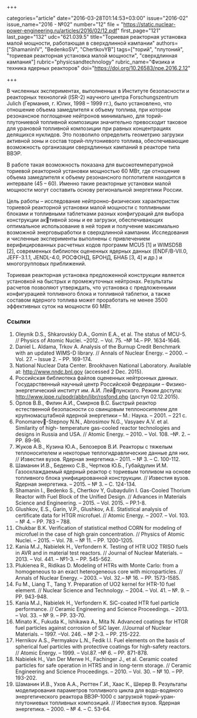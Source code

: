 +++

categories="article"
date="2016-03-28T01:14:53+03:00"
issue="2016-02"
issue_name="2016 - №02"
number="12"
file = "https://static.nuclear-power-engineering.ru/articles/2016/02/12.pdf"
first_page="121"
last_page="132"
udc="621.039.5"
title="Ториевая реакторная установка малой мощности, работающая в сверхдлинной кампании"
authors=["ShamaninIV", "BedenkoSV", "ChertkovYB"]
tags=["торий", "плутоний", "ториевая реакторная установка малой мощности", "сверхдлинная кампания"]
rubric="physicsandtechnology"
rubric_name="Физика и техника ядерных реакторов"
doi="https://doi.org/10.26583/npe.2016.2.12"

+++

В численных экспериментах, выполненных в Институте безопасности и реакторных технологий (ISR-2) научного центра Forschungszentrum Julich (Германия, г. Юлих, 1998 – 1999 гг.), было установлено, что отношение объема замедлителя к объему топлива, при котором резонансное поглощение нейтронов минимально, для торий-плутониевой топливной композиции значительно превосходит таковое для урановой топливной композиции при равных концентрациях делящихся нуклидов. 
Это позволило определить геометрию загрузки активной зоны и состав торий-плутониевого топлива, обеспечивающие возможность организации сверхдлинных кампаний в реакторе типа ВВЭР.

В работе такая возможность показана для высокотемпературной ториевой реакторной установки мощностью 60 МВт, где отношение объема замедлителя к объему резонансного поглотителя находится в интервале (45 – 60).
Именно такие реакторные установки малой мощности могут составить основу региональной энергетики России.

Цель работы – исследование нейтронно-физических характеристик ториевой реакторной установки малой мощности с топливными блоками и топливными таблетками разных конфигураций для выбора конструкции активной зоны и ее загрузки, обеспечивающих оптимальное использование в ней тория и получение максимально возможной энерговыработки в сверхдлинной кампании. Исследования и численные эксперименты выполнены с привлечением верифицированных расчетных кодов программ MCU5 [1] и WIMSD5B [2], современных библиотек оцененных ядерных данных (ENDF/B-VII.0, JEFF-3.1.1, JENDL-4.0, РОСФОНД, БРОНД, БНАБ [3, 4] и др.) и многогрупповых приближений.

Ториевая реакторная установка предложенной конструкции является установкой на быстрых и промежуточных нейтронах. 
Результаты расчетов позволяют утверждать, что установка с предложенными конфигурацией топливного блока и топливной таблетки, а также составом ядерного топлива может проработать не менее 3500 эффективных суток на мощности 60 МВт.

### Ссылки

1. Oleynik D.S., Shkarovskiy D.A., Gomin E.A., et al. The status of MCU-5. // Physics of Atomic Nuclei. –2012. – Vol. 75. –№ 14.– PP. 1634-1646.
2. Daniel L. Aldama, Trkov A. Analysis of the Burnup Credit Benchmark with an updated WIMS-D library. // Annals of Nuclear Energy. – 2000. – Vol. 27. – Issue 2. – PP. 169-174.
3. National Nuclear Data Center. Brookhaven National Laboratory. Available at: http://www.nndc.bnl.gov (accessed 2 Dec. 2015).
4. Российская библиотека файлов оцененных нейтронных данных. Государственный научный центр Российской Федерации – Физико-энергетический институт им. А.И. Лейпунского. Режим доступа: http://www.ippe.ru/podr/abbn/libr/rosfond.php (доступ 02.12.2015).
5. Орлов В.В., Филин А.И., Смирнов В.С. Быстрый реактор естественной безопасности со свинцовым теплоносителем для крупномасштабной ядерной энергетики – М.: Наука. – 2001. – 221 с.
6. Ponomarev-Stepnoy N.N., Abrosimov N.G., Vasyaev A.V. et al. Similarity of high- temperature gas-cooled reactor technologies and designs in Russia and USA. // Atomic Energy. – 2010. – Vol. 108. –№. 2. –PP. 89-96.
7. Жуков А.В., Кузина Ю.А., Белозеров В.И. Реакторы с тяжелым теплоносителем и некоторые теплогидравлические данные для них. // Известия вузов. Ядерная энергетика.– 2011. – № 3. – С. 100-112.
8. Шаманин И.В., Беденко С.В., Чертков Ю.Б., Губайдулин И.М. Газоохлаждаемый ядерный реактор с ториевым топливом на основе топливного блока унифицированной конструкции. // Известия вузов. Ядерная энергетика. – 2015. – № 3. – С. 124-134.
9. Shamanin I., Bedenko S., Chertkov Y, Gubaydulin I. Gas-Cooled Thorium Reactor with Fuel Block of the Unified Design. // Advances in Materials Science and Engineering. – 2015. – Vol. 2015. – PP.1-8.
10. Glushkov, E.S., Garin, V.P., Glushkov, A.E. Statistical analysis of certificate data for HTGR microfuel. // Atomic Energy. – 2007. – Vol. 103. – № 4. – PP. 783 – 788.
11. Chukbar B.K. Verification of statistical method CORN for modeling of microfuel in the case of high grain concentration. // Physics of Atomic Nuclei. – 2015. – Vol. 78. – № 11. – PP. 1200-1205.
12. Kania M.J., Nabielek H., Verfondern K. Testing of HTR UO2 TRISO fuels in AVR and in material test reactors. // Journal of Nuclear Materials. –2013. – Vol. 441. – №1-3. – PP. 545-562.
13. Plukienea R., Ridikas D. Modeling of HTRs with Monte Carlo: from a homogeneous to an exact heterogeneous core with microparticles. // Annals of Nuclear Energy. – 2003. – Vol. 32.– № 16. – PP. 1573-1585.
14. Fu M., Liang T., Tang Y. Preparation of UO2 kernel for HTR-10 fuel element. // Nuclear Science and Technology. – 2004. – Vol. 41. – №. 9. – PP. 943-948.
15. Kania M.J., Nabielek H., Verfondern K. SiC-coated HTR fuel particle performance. // Ceramic Engineering and Science Proceedings. – 2013. – Vol. 33. – № 9. – PP. 33-70.
16. Minato K., Fukuda K., Ishikawa A., Mita N. Advanced coatings for HTGR fuel particles against corrosion of SiC layer. //Journal of Nuclear Materials. – 1997. –Vol. 246. – № 2-3. – PP. 215-222.
17. Hernikov A.S., Permyakov L.N., Fedik I.I. Fuel elements on the basis of spherical fuel particles with protective coatings for high-safety reactors. // Atomic Energy. – 1999. – Vol.87. –№ 6. – PP. 871-878.
18. Nabielek H., Van Der Merwe H., Fachinger J., et al. Ceramic coated particles for safe operation in HTRS and in long-term storage. // Ceramic Engineering and Science Proceedings. – 2010. – Vol. 30. – № 10. – PP. 193-202.
19. Шаманин И.В., Ухов А.А., Рюттен Г.И., Хаас К., Шерер В. Результаты моделирования параметров топливного цикла для водо-водяного энергетического реактора ВВЭР-1000 с загрузкой торий-уран-плутониевых топливных композиций. // Известия вузов. Ядерная энергетика. – 2000. – № 4. – С. 53-64.